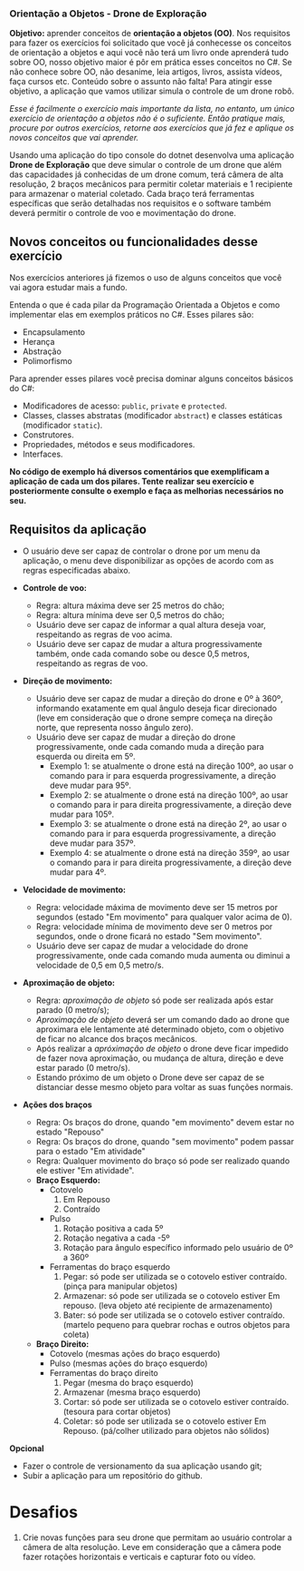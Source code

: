 ### Orientação a Objetos - Drone de Exploração

**Objetivo:** aprender conceitos de **orientação a objetos (OO)**.
Nos requisitos para fazer os exercícios foi solicitado que você já conhecesse os conceitos de orientação a objetos e aqui você não terá um livro onde aprenderá tudo sobre OO, nosso objetivo maior é pôr em prática esses conceitos no C#. Se não conhece sobre OO, não desanime, leia artigos, livros, assista vídeos, faça cursos etc. Conteúdo sobre o assunto não falta!
Para atingir esse objetivo, a aplicação que vamos utilizar simula o controle de um drone robô.

*Esse é facilmente o exercício mais importante da lista, no entanto, um único exercício de orientação a objetos não é o suficiente. Então pratique mais, procure por outros exercícios, retorne aos exercícios que já fez e aplique os novos conceitos que vai aprender.*

Usando uma aplicação do tipo console do dotnet desenvolva uma aplicação **Drone de Exploração** que deve simular o controle de um drone que além das capacidades já conhecidas de um drone comum, terá câmera de alta resolução, 2 braços mecânicos para permitir coletar materiais e 1 recipiente para armazenar o material coletado. Cada braço terá ferramentas específicas que serão detalhadas nos requisitos e o software também deverá permitir o controle de voo e movimentação do drone.

## Novos conceitos ou funcionalidades desse exercício

Nos exercícios anteriores já fizemos o uso de alguns conceitos que você vai agora estudar mais a fundo.

Entenda o que é cada pilar da Programação Orientada a Objetos e como implementar elas em exemplos práticos no C#. Esses pilares são:
- Encapsulamento
- Herança
- Abstração
- Polimorfismo

Para aprender esses pilares você precisa dominar alguns conceitos básicos do C#:
- Modificadores de acesso: `public`, `private` e `protected`.
- Classes, classes abstratas (modificador `abstract`) e classes estáticas (modificador `static`).
- Construtores.
- Propriedades, métodos e seus modificadores.
- Interfaces.

**No código de exemplo há diversos comentários que exemplificam a aplicação de cada um dos pilares. Tente realizar seu exercício e posteriormente consulte o exemplo e faça as melhorias necessários no seu.**

## Requisitos da aplicação

- O usuário deve ser capaz de controlar o drone por um menu da aplicação, o menu deve disponibilizar as opções de acordo com as regras especificadas abaixo.

- **Controle de voo:**
	- Regra: altura máxima deve ser 25 metros do chão;
	- Regra: altura mínima deve ser 0,5 metros do chão;
	- Usuário deve ser capaz de informar a qual altura deseja voar, respeitando as regras de voo acima.
	- Usuário deve ser capaz de mudar a altura progressivamente também, onde cada comando sobe ou desce 0,5 metros, respeitando as regras de voo.
	
- **Direção de movimento:**
	- Usuário deve ser capaz de mudar a direção do drone e 0º à 360º, informando exatamente em qual ângulo deseja ficar direcionado (leve em consideração que o drone sempre começa na direção norte, que representa nosso ângulo zero).
	- Usuário deve ser capaz de mudar a direção do drone progressivamente, onde cada comando muda a direção para esquerda ou direita em 5º.
		- Exemplo 1: se atualmente o drone está na direção 100º, ao usar o comando para ir para esquerda progressivamente, a direção deve mudar para 95º.
		- Exemplo 2: se atualmente o drone está na direção 100º, ao usar o comando para ir para direita progressivamente, a direção deve mudar para 105º.
		- Exemplo 3: se atualmente o drone está na direção 2º, ao usar o comando para ir para esquerda progressivamente, a direção deve mudar para 357º.
		- Exemplo 4: se atualmente o drone está na direção 359º, ao usar o comando para ir para direita progressivamente, a direção deve mudar para 4º.
		
- **Velocidade de movimento:**
	- Regra: velocidade máxima de movimento deve ser 15 metros por segundos (estado "Em movimento" para qualquer valor acima de 0).
	- Regra: velocidade mínima de movimento deve ser 0 metros por segundos, onde o drone ficará no estado "Sem movimento".
	- Usuário deve ser capaz de mudar a velocidade do drone progressivamente, onde cada comando muda aumenta ou diminui a velocidade de 0,5 em 0,5 metro/s.

- **Aproximação de objeto:**
	- Regra: *aproximação de objeto* só pode ser realizada após estar parado (0 metro/s);
	- *Aproximação de objeto* deverá ser um comando dado ao drone que aproximara ele lentamente até determinado objeto, com o objetivo de ficar no alcance dos braços mecânicos.
	- Após realizar a *apróximação de objeto* o drone deve ficar impedido de fazer nova aproximação, ou mudança de altura, direção e deve estar parado (0 metro/s).
	- Estando próximo de um objeto o Drone deve ser capaz de se distanciar desse mesmo objeto para voltar as suas funções normais.
	
- **Ações dos braços**
	- Regra: Os braços do drone, quando "em movimento" devem estar no estado "Repouso"
	- Regra: Os braços do drone, quando "sem movimento" podem passar para o estado "Em atividade"
	- Regra: Qualquer movimento do braço só pode ser realizado quando ele estiver "Em atividade".
	- **Braço Esquerdo:**
		- Cotovelo
			1. Em Repouso
			2. Contraído
		- Pulso
			1. Rotação positiva a cada 5º
			2. Rotação negativa a cada -5º
			3. Rotação para ângulo específico informado pelo usuário de 0º a 360º
		- Ferramentas do braço esquerdo
			1. Pegar: só pode ser utilizada se o cotovelo estiver contraído. (pinça para manipular objetos)
			2. Armazenar: só pode ser utilizada se o cotovelo estiver Em repouso. (leva objeto até recipiente de armazenamento)
			3. Bater: só pode ser utilizada se o cotovelo estiver contraído. (martelo pequeno para quebrar rochas e outros objetos para coleta)
	- **Braço Direito:**
		- Cotovelo (mesmas ações do braço esquerdo)
		- Pulso (mesmas ações do braço esquerdo)
		- Ferramentas do braço direito
			1. Pegar (mesma do braço esquerdo)
			2. Armazenar (mesma braço esquerdo)
			3. Cortar: só pode ser utilizada se o cotovelo estiver contraído. (tesoura para cortar objetos)
			4. Coletar: só pode ser utilizada se o cotovelo estiver Em Repouso. (pá/colher utilizado para objetos não sólidos)

**Opcional**
- Fazer o controle de versionamento da sua aplicação usando git;
- Subir a aplicação para um repositório do github.

# Desafios

1. Crie novas funções para seu drone que permitam ao usuário controlar a câmera de alta resolução. Leve em consideração que a câmera pode fazer rotações horizontais e verticais e capturar foto ou vídeo.
